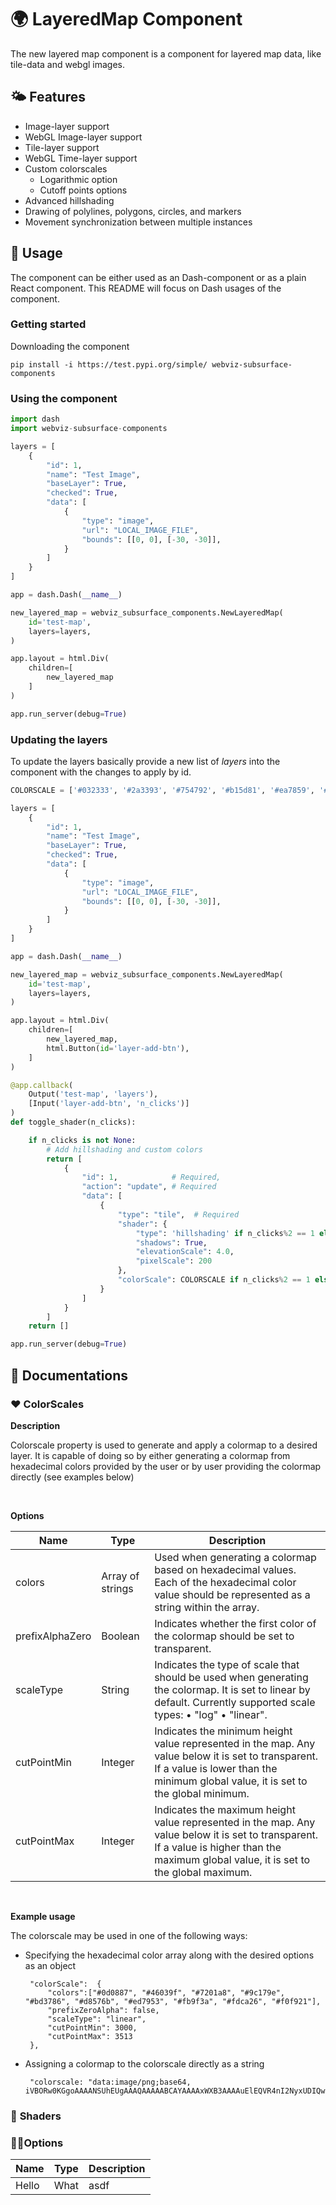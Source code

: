 # 🌍 LayeredMap Component
The new layered map component is a component for layered map data, like tile-data and webgl images. 

## 🌤 Features
* Image-layer support
* WebGL Image-layer support
* Tile-layer support
* WebGL Time-layer support
* Custom colorscales
    * Logarithmic option
    * Cutoff points options   
* Advanced hillshading
* Drawing of polylines, polygons, circles, and markers
* Movement synchronization between multiple instances

## 🌋 Usage
The component can be either used as an Dash-component or as a plain React component. This README will focus on Dash usages of the component.

### Getting started
Downloading the component
```
pip install -i https://test.pypi.org/simple/ webviz-subsurface-components
```

### Using the component

```python
import dash
import webviz-subsurface-components

layers = [
    {
        "id": 1,
        "name": "Test Image",
        "baseLayer": True,
        "checked": True,
        "data": [
            {
                "type": "image",
                "url": "LOCAL_IMAGE_FILE",
                "bounds": [[0, 0], [-30, -30]],
            }
        ]
    }
]

app = dash.Dash(__name__)

new_layered_map = webviz_subsurface_components.NewLayeredMap(
    id='test-map',
    layers=layers,
)

app.layout = html.Div(
    children=[
        new_layered_map
    ]
)

app.run_server(debug=True)

```

### Updating the layers
To update the layers basically provide a new list of _layers_ into the component with the changes to apply by id.

```python
COLORSCALE = ['#032333', '#2a3393', '#754792', '#b15d81', '#ea7859', '#fbb33c', '#e7fa5a']

layers = [
    {
        "id": 1,
        "name": "Test Image",
        "baseLayer": True,
        "checked": True,
        "data": [
            {
                "type": "image",
                "url": "LOCAL_IMAGE_FILE",
                "bounds": [[0, 0], [-30, -30]],
            }
        ]
    }
]

app = dash.Dash(__name__)

new_layered_map = webviz_subsurface_components.NewLayeredMap(
    id='test-map',
    layers=layers,
)

app.layout = html.Div(
    children=[
        new_layered_map,
        html.Button(id='layer-add-btn'),
    ]
)

@app.callback(
    Output('test-map', 'layers'),
    [Input('layer-add-btn', 'n_clicks')]
)
def toggle_shader(n_clicks):

    if n_clicks is not None:
        # Add hillshading and custom colors
        return [
            {
                "id": 1,            # Required,
                "action": "update", # Required
                "data": [
                    {
                        "type": "tile",  # Required
                        "shader": {
                            "type": 'hillshading' if n_clicks%2 == 1 else None, 
                            "shadows": True,
                            "elevationScale": 4.0,
                            "pixelScale": 200
                        },
                        "colorScale": COLORSCALE if n_clicks%2 == 1 else None 
                    }
                ]
            }
        ]
    return []

app.run_server(debug=True)
```

## 🔰 Documentations

### ❤ **ColorScales**

**Description**

Colorscale property is used to generate and apply a colormap to a desired layer.
It is capable of doing so by either generating a colormap from hexadecimal colors
provided by the user or by user providing the colormap directly (see examples below)

<br /> 

**Options**

| Name | Type  | Description  |
|-----------------|------------------|---------------|
| colors          | Array of strings | Used when generating a colormap based on hexadecimal values. Each of the hexadecimal color value should be represented  as a string within the array.                                            |
| prefixAlphaZero | Boolean          | Indicates whether the first color of the colormap should be set to transparent.                                                                                                                  |
| scaleType       | String           | Indicates the type of scale that should be used when generating the colormap. It is set to linear by default. Currently supported scale types:  	• "log" 	• "linear".                        |
| cutPointMin     | Integer          | Indicates the minimum height value represented in the map. Any value below it is set to transparent. If a value is lower than the minimum global value, it is set to the global minimum.  |
| cutPointMax     | Integer          | Indicates the maximum height value represented in the map. Any value below it is set to transparent. If a value is higher than the maximum global value, it is set to the global maximum. |

<br /> 

**Example usage**

The colorscale may be used in one of the following ways:

 - Specifying the hexadecimal color array along with the desired options as an      object


        "colorScale":  {
            "colors":["#0d0887", "#46039f", "#7201a8", "#9c179e", "#bd3786", "#d8576b", "#ed7953", "#fb9f3a", "#fdca26", "#f0f921"],
            "prefixZeroAlpha": false,
            "scaleType": "linear",
            "cutPointMin": 3000,
            "cutPointMax": 3513
        },

 - Assigning a colormap to the colorscale directly as a string
    

        "colorscale: "data:image/png;base64,    iVBORw0KGgoAAAANSUhEUgAAAQAAAAABCAYAAAAxWXB3AAAAuElEQVR4nI2NyxUDIQwDR6K0lJD+W1nnABgvIZ8DT7JGNnroieRAQjJYMFQ2SDBUk0mrl16odGce05de9Z2zzStLLhEuvurIZzeZOedizd7mT70f7JOe7v7XA/jBBaH4ztn3462z37l1c7/ys1f6QFNZuUZ+1+JZ3oVN79FxctLvLB/XIQuslbe3+eSv7LVyd/KmC9O13Vjf63zt7r3kW7dR/iVuvv/H8NBE1/SiIayhiCZjhDFN5gX8UYgJzVykqAAAAABJRU5ErkJggg==",


### 🌋 **Shaders**

### 🏴‍☠️Options 

| Name |  Type | Description |
|------|-------|-------------|
| Hello| What  | asdf        |